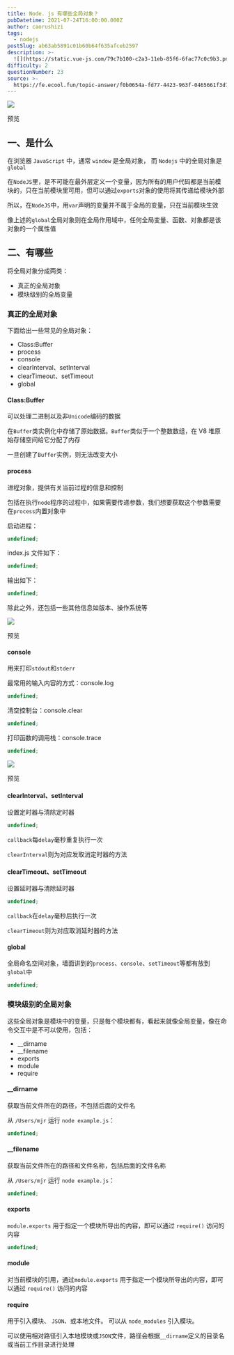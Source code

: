 ```yaml
---
title: Node. js 有哪些全局对象？
pubDatetime: 2021-07-24T16:00:00.000Z
author: caorushizi
tags:
  - nodejs
postSlug: ab63ab5891c01b60b64f635afceb2597
description: >-
  ![](https://static.vue-js.com/79c7b100-c2a3-11eb-85f6-6fac77c0c9b3.png)预览一、是什么-----在浏览器`JavaScript`中
difficulty: 2
questionNumber: 23
source: >-
  https://fe.ecool.fun/topic-answer/f0b0654a-fd77-4423-963f-0465661f3d71?orderBy=updateTime&order=desc&tagId=18
---
```


![](https://static.vue-js.com/79c7b100-c2a3-11eb-85f6-6fac77c0c9b3.png)

预览

## 一、是什么

在浏览器 `JavaScript` 中，通常 `window` 是全局对象， 而 `Nodejs` 中的全局对象是 `global`

在`NodeJS`里，是不可能在最外层定义一个变量，因为所有的用户代码都是当前模块的，只在当前模块里可用，但可以通过`exports`对象的使用将其传递给模块外部

所以，在`NodeJS`中，用`var`声明的变量并不属于全局的变量，只在当前模块生效

像上述的`global`全局对象则在全局作用域中，任何全局变量、函数、对象都是该对象的一个属性值

## 二、有哪些

将全局对象分成两类：

- 真正的全局对象
- 模块级别的全局变量

### 真正的全局对象

下面给出一些常见的全局对象：

- Class:Buffer
- process
- console
- clearInterval、setInterval
- clearTimeout、setTimeout
- global

#### Class:Buffer

可以处理二进制以及非`Unicode`编码的数据

在`Buffer`类实例化中存储了原始数据。`Buffer`类似于一个整数数组，在 V8 堆原始存储空间给它分配了内存

一旦创建了`Buffer`实例，则无法改变大小

#### process

进程对象，提供有关当前过程的信息和控制

包括在执行`node`程序的过程中，如果需要传递参数，我们想要获取这个参数需要在`process`内置对象中

启动进程：

```typescript
undefined;
```

index.js 文件如下：

```typescript
undefined;
```

输出如下：

```typescript
undefined;
```

除此之外，还包括一些其他信息如版本、操作系统等

![](https://static.vue-js.com/85f473a0-c2a3-11eb-ab90-d9ae814b240d.png)

预览

#### console

用来打印`stdout`和`stderr`

最常用的输入内容的方式：console.log

```typescript
undefined;
```

清空控制台：console.clear

```typescript
undefined;
```

打印函数的调用栈：console.trace

```typescript
undefined;
```

![](https://static.vue-js.com/91b6dbb0-c2a3-11eb-85f6-6fac77c0c9b3.png)

预览

#### clearInterval、setInterval

设置定时器与清除定时器

```typescript
undefined;
```

`callback`每`delay`毫秒重复执行一次

`clearInterval`则为对应发取消定时器的方法

#### clearTimeout、setTimeout

设置延时器与清除延时器

```typescript
undefined;
```

`callback`在`delay`毫秒后执行一次

`clearTimeout`则为对应取消延时器的方法

#### global

全局命名空间对象，墙面讲到的`process`、`console`、`setTimeout`等都有放到`global`中

```typescript
undefined;
```

### 模块级别的全局对象

这些全局对象是模块中的变量，只是每个模块都有，看起来就像全局变量，像在命令交互中是不可以使用，包括：

- \_\_dirname
- \_\_filename
- exports
- module
- require

#### \_\_dirname

获取当前文件所在的路径，不包括后面的文件名

从 `/Users/mjr` 运行 `node example.js`：

```typescript
undefined;
```

#### \_\_filename

获取当前文件所在的路径和文件名称，包括后面的文件名称

从 `/Users/mjr` 运行 `node example.js`：

```typescript
undefined;
```

#### exports

`module.exports` 用于指定一个模块所导出的内容，即可以通过 `require()` 访问的内容

```typescript
undefined;
```

#### module

对当前模块的引用，通过`module.exports` 用于指定一个模块所导出的内容，即可以通过 `require()` 访问的内容

#### require

用于引入模块、 `JSON`、或本地文件。 可以从 `node_modules` 引入模块。

可以使用相对路径引入本地模块或`JSON`文件，路径会根据`__dirname`定义的目录名或当前工作目录进行处理
